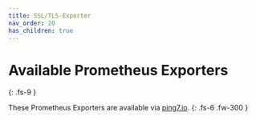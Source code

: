 ```yaml
---
title: SSL/TLS-Exporter
nav_order: 20
has_children: true
---
```


# Available Prometheus Exporters
{: .fs-9 }

These Prometheus Exporters are available via [ping7.io](https://ping7.io).
{: .fs-6 .fw-300 }
